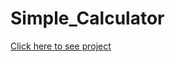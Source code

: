 # Simple_Calculator

[Click here to see project](https://tiwarirohit23.github.io/Simple_Calculator/)

